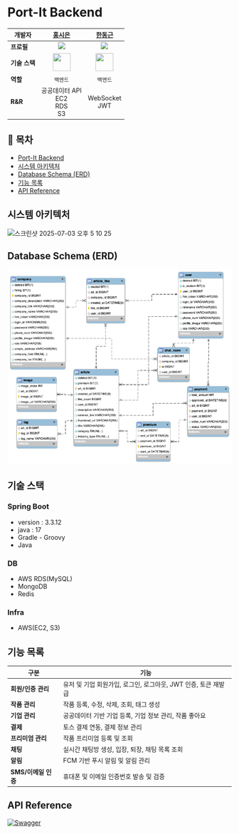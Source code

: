 # Port-It Backend

| **개발자** | [홍시은](https://github.com/XIOZ119) | [한동근](https://github.com/l0o0lv) |
|-----------|:------------------------:|:---------------------------:|
| **프로필** | <img src="https://avatars.githubusercontent.com/u/63907578?v=4" width="150"/> | <img src="https://avatars.githubusercontent.com/u/128709695?s=400&u=1e67683655246f12e26a2c7aeaa2a9976b00b7c1&v=4" width="150"/> |
| **기술 스택** | <img src="https://www.vectorlogo.zone/logos/springio/springio-icon.svg" width="40" height="40"/> | <img src="https://www.vectorlogo.zone/logos/springio/springio-icon.svg" width="40" height="40"/> |
| **역할** | `백엔드` | `백엔드` |
| **R&R** | 공공데이터 API<br>EC2<br>RDS<br>S3 | WebSocket<br>JWT |

## 📑 목차

- [Port-It Backend](#port-it-backend)
- [시스템 아키텍처](#시스템-아키텍처)
- [Database Schema (ERD)](#database-schema-erd)
- [기능 목록](#기능-목록)
- [API Reference](#api-reference)

## 시스템 아키텍처
<img width="850" alt="스크린샷 2025-07-03 오후 5 10 25" src="https://github.com/user-attachments/assets/a5ba4674-8aee-4274-aa97-7874f3f88447" />

## Database Schema (ERD)

![ERD](./docs/portIt_ERD.png)

## 기술 스택
### Spring Boot
- version : 3.3.12
- java : 17
- Gradle - Groovy 
- Java

### DB
- AWS RDS(MySQL)
- MongoDB
- Redis

### Infra
- AWS(EC2, S3)

## 기능 목록

| 구분 | 기능 |
|------|------|
| **회원/인증 관리** | 유저 및 기업 회원가입, 로그인, 로그아웃, JWT 인증, 토큰 재발급 |
| **작품 관리** | 작품 등록, 수정, 삭제, 조회, 태그 생성 |
| **기업 관리** | 공공데이터 기반 기업 등록, 기업 정보 관리, 작품 좋아요 |
| **결제** | 토스 결제 연동, 결제 정보 관리 |
| **프리미엄 관리** | 작품 프리미엄 등록 및 조회 |
| **채팅** | 실시간 채팅방 생성, 입장, 퇴장, 채팅 목록 조회 |
| **알림** | FCM 기반 푸시 알림 및 알림 관리 |
| **SMS/이메일 인증** | 휴대폰 및 이메일 인증번호 발송 및 검증 |

## API Reference
[![Swagger](https://img.shields.io/badge/Swagger-UI-green)](https://6-data-contest.github.io/portit-server/)
